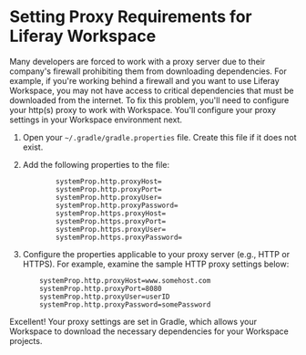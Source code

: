 # Setting Proxy Requirements for Liferay Workspace

Many developers are forced to work with a proxy server due to their company's
firewall prohibiting them from downloading dependencies. For example, if you're
working behind a firewall and you want to use Liferay Workspace, you may not
have access to critical dependencies that must be downloaded from the internet.
To fix this problem, you'll need to configure your http(s) proxy to work with
Workspace. You'll configure your proxy settings in your Workspace environment
next.

1.  Open your `~/.gradle/gradle.properties` file. Create this file if it does
		not exist.

2.  Add the following properties to the file:

				systemProp.http.proxyHost=
				systemProp.http.proxyPort=
				systemProp.http.proxyUser=
				systemProp.http.proxyPassword=
				systemProp.https.proxyHost=
				systemProp.https.proxyPort=
				systemProp.https.proxyUser= 
				systemProp.https.proxyPassword=

3.  Configure the properties applicable to your proxy server (e.g., HTTP or
		HTTPS). For example, examine the sample HTTP proxy settings below:

		    systemProp.http.proxyHost=www.somehost.com
		    systemProp.http.proxyPort=8080
		    systemProp.http.proxyUser=userID
		    systemProp.http.proxyPassword=somePassword

Excellent! Your proxy settings are set in Gradle, which allows your Workspace to
download the necessary dependencies for your Workspace projects.